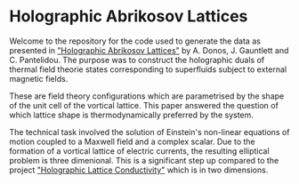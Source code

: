 # Holographic Abrikosov Lattices

Welcome to the repository for the code used to generate the data as presented in ["Holographic Abrikosov Lattices"](https://arxiv.org/abs/2001.11510) by A. Donos, J. Gauntlett and C. Pantelidou. The purpose was to construct the holographic duals of thermal field theorie states corresponding to superfluids subject to external magnetic fields.

These are field theory configurations which are parametrised by the shape of the unit cell of the vortical lattice. This paper answered the question of which lattice shape is thermodynamically preferred by the system.

The technical task involved the solution of Einstein's non-linear equations of motion coupled to a Maxwell field and a complex scalar. Due to the formation of a vortical lattice of electric currents, the resulting elliptical problem is three dimenional. This is a significant step up  compared to the project ["Holographic Lattice Conductivity"](https://github.com/donaristos/Holographic_Lattice_Conductivity.git) which is in two dimensions.